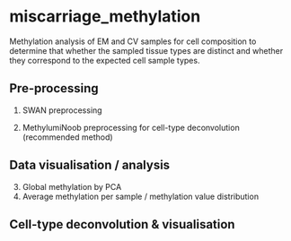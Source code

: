 # miscarriage_methylation
Methylation analysis of EM and CV samples for cell composition to determine that whether the sampled tissue types are distinct and whether they correspond to the expected cell sample types.

## Pre-processing
1. SWAN preprocessing 

2. MethylumiNoob preprocessing for cell-type deconvolution (recommended method)


## Data visualisation / analysis

3. Global methylation by PCA
4. Average methylation per sample / methylation value distribution


## Cell-type deconvolution & visualisation

